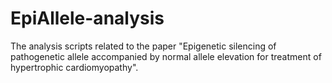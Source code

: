 # EpiAllele-analysis
The analysis scripts related to the paper "Epigenetic silencing of pathogenetic allele accompanied by normal allele elevation for treatment of hypertrophic cardiomyopathy".
